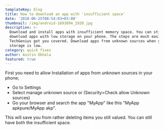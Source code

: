 ```yaml
---
templateKey: blog
title: How to download an app with 'insufficient space'
date: '2018-06-25T08:54:03+03:00'
thumbnail: /img/android-1693894_1920.jpg
description: >-
  Download and install apps with insufficient memory space. You can still
  download apps with low storage on your phone. The steps are much easier,
  TechGenius got you covered. Download apps from unknown sources when your
  storage is low.
category: quick fixes
author: Austin Okhala
featured: true
---
```

First you need to allow Installation of apps from unknown sources in your phone;

* Go to Settings
* Select manage unknown source or (Security>Check allow Unknown sources)
* Go your browser and search the app "MyApp" like this "MyApp apkpure/MyApp akp".

This will save you from rather deleting items you still valued. You can still have both the insufficient space.
